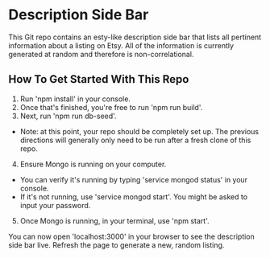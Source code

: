 # Description Side Bar

This Git repo contains an esty-like description side bar that lists all pertinent information about a listing on Etsy. All of the information is currently generated at random and therefore is non-correlational.

## How To Get Started With This Repo

1. Run 'npm install' in your console.
2. Once that's finished, you're free to run 'npm run build'.
3. Next, run 'npm run db-seed'.

- Note: at this point, your repo should be completely set up. The previous directions will generally only need to be run after a fresh clone of this repo.

4. Ensure Mongo is running on your computer.
  - You can verify it's running by typing 'service mongod status' in your console.
  - If it's not running, use 'service mongod start'. You might be asked to input your password.
5. Once Mongo is running, in your terminal, use 'npm start'.

You can now open 'localhost:3000' in your browser to see the description side bar live. Refresh the page to generate a new, random listing.